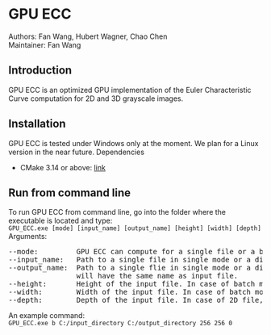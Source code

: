 # GPU ECC
Authors: Fan Wang, Hubert Wagner, Chao Chen <br/>
Maintainer: Fan Wang
## Introduction ##
GPU ECC is an optimized GPU implementation of the Euler Characteristic Curve computation for 2D and 3D grayscale images.

## Installation ##
GPU ECC is tested under Windows only at the moment. We plan for a Linux version in the near future.
Dependencies
* CMake 3.14 or above: [link](https://cmake.org/download/ "Named link title")

## Run from command line ##
To run GPU ECC from command line, go into the folder where the executable is located and type: <br/>
`GPU_ECC.exe [mode] [input_name] [output_name] [height] [width] [depth]` <br/>
Arguments:
<pre>
--mode:         GPU ECC can compute for a single file or a batch of files. Use 's' for single mode or 'b' for batch mode.
--input_name:   Path to a single file in single mode or a directory containing files in batch mode.
--output_name:  Path to a single flie in single mode or a directory in batch mode. In case of batch mode, the output file 
                will have the same name as input file.
--height:       Height of the input file. In case of batch mode, same height is assumed for every file under the directory.
--width:        Width of the input file. In case of batch mode, same width is assumed for every file under the directory.
--depth:        Depth of the input file. In case of 2D file, set depth to 0.
</pre>
An example command: <br/>
`GPU_ECC.exe b C:/input_directory C:/output_directory 256 256 0` <br/>

